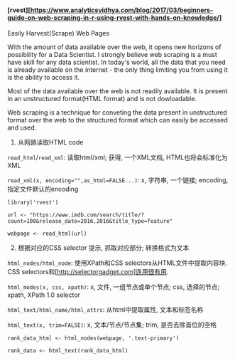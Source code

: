 #### [rvest][https://www.analyticsvidhya.com/blog/2017/03/beginners-guide-on-web-scraping-in-r-using-rvest-with-hands-on-knowledge/]

Easily Harvest(Scrape) Web Pages

With the amount of data available over the web, it opens new horizons of possibility for a Data Scientist. I strongly believe web scraping is a must have skill for any data scientist. In today's world, all the data that you need is already available on the internet - the only thing limiting you from using it is the ability to access it. 

Most of the data available over the web is not readily available. It is present in an unstructured format(HTML format) and is not dowloadable. 

Web scraping is a technique for conveting the data present in unstructured format over the web to the structured format which can easily be accessed and used.

1. 从网路读取HTML code

`read_html`/`read_xml`: 读取html/xml; 获得, 一个XML文档, HTML也将会标准化为XML

`read_xml(x, encoding="",as_html=FALSE...)`: x, 字符串, 一个链接; encoding, 指定文件默认的encoding

`library('rvest')`

`url <- "https://www.imdb.com/search/title/?count=100&release_date=2016,2016&title_type=feature"`

`webpage <- read_html(url)`

2. 根据对应的CSS selector 提示, 抓取对应部分; 转换格式为文本

`html_nodes/html_node`: 使用XPath和CSS selectors从HTML文件中提取内容块. CSS selectors和[http://selectorgadget.com]连用很有用.

`html_modes(x, css, xpath)`: x, 文件, 一组节点或单个节点; css, 选择的节点; xpath, XPath 1.0 selector

`html_text/html_name/html_attrs`: 从html中提取属性, 文本和标签名称

`html_text(x, trim=FALSE)`: x, 文本/节点/节点集; trim, 是否去除首位的空格

`rank_data_html <- html_nodes(webpage, '.text-primary')`

`rank_data <- html_text(rank_data_html)`























